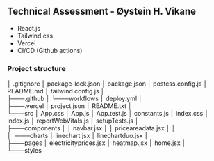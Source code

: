 ## Technical Assessment - Øystein H. Vikane

- React.js
- Tailwind css
- Vercel
- CI/CD (Github actions)

### Project structure

│ .gitignore
│ package-lock.json
│ package.json
│ postcss.config.js
│ README.md
│ tailwind.config.js
│  
├───.github
│ └───workflows
│ deploy.yml
│  
├───.vercel
│ project.json
│ README.txt
│  
└───src
│ App.css
│ App.js
│ App.test.js
│ constants.js
│ index.css
│ index.js
│ reportWebVitals.js
│ setupTests.js
│  
 ├───components
│ │ navbar.jsx
│ │ priceareadata.jsx
│ │  
 │ └───charts
│ linechart.jsx
│ linechartduo.jsx
│  
 ├───pages
│ electricityprices.jsx
│ heatmap.jsx
│ home.jsx
│  
 └───styles
